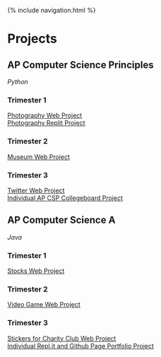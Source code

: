 {% include navigation.html %}

# Projects

## AP Computer Science Principles
*Python*
### Trimester 1
[Photography Web Project](https://github.com/fruitycoders/photography)\
[Photography Replit Project](https://replit.com/@fruitycoders/photography#index.html)
### Trimester 2
[Museum Web Project](https://github.com/crystalwidjaja/lobster)
### Trimester 3
[Twitter Web Project](https://github.com/noyah81/p2ducks)\
[Individual AP CSP Collegeboard Project](https://github.com/maggie3000/showrecommend)

## AP Computer Science A
*Java*
### Trimester 1
[Stocks Web Project](https://github.com/rkwreck/team_giraffe_website)
### Trimester 2
[Video Game Web Project](https://github.com/florayuan18/pikachudrinkingwindex)
### Trimester 3
[Stickers for Charity Club Web Project](https://github.com/dsblack0/stickers_for_charity)\
[Individual Repl.it and Github Page Portfolio Project](https://github.com/maggie3000/CSAindividualrepoTRI3/tree/gh-pages)
